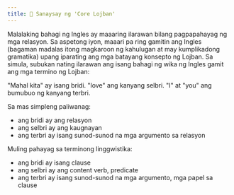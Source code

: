 ```yaml
---
title: 📝 Sanaysay ng 'Core Lojban'
---
```


<div class="lojbo simple_blockquotes">

Malalaking bahagi ng Ingles ay maaaring ilarawan bilang pagpapahayag ng mga relasyon. Sa aspetong iyon, maaari pa ring gamitin ang Ingles (bagaman madalas itong magkaroon ng kahulugan at may kumplikadong gramatika) upang iparating ang mga batayang konsepto ng Lojban. Sa simula, subukan nating ilarawan ang isang bahagi ng wika ng Ingles gamit ang mga termino ng Lojban:

"Mahal kita" ay isang bridi.
"love" ang kanyang selbri.
"I" at "you" ang bumubuo ng kanyang terbri.

Sa mas simpleng paliwanag:
* ang bridi ay ang relasyon
* ang selbri ay ang kaugnayan
* ang terbri ay isang sunod-sunod na mga argumento sa relasyon

<!-- Muling pahayag sa terminong matematika:
* ang bridi ay ang ekspresyon na may isang function tulad ng `f(1,2)`
* ang selbri ay ang function `f(x,y)`
* ang terbri ay ang sunod-sunod na mga argumento `1,2`
Ang halagang ibinabalik ng function ay maaaring isipin na laging nagbabalik ng `true`. Isipin ang isang function na `totoo na si x ay mas maliit kaysa kay y`. -->

Muling pahayag sa terminong linggwistika:
* ang bridi ay isang clause
* ang selbri ay ang content verb, predicate
* ang terbri ay isang sunod-sunod na mga argumento, mga papel sa clause
